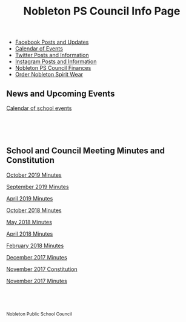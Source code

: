 <html lang="en"><head>
<meta http-equiv="content-type" content="text/html; charset=UTF-8">
  <meta charset="UTF-8">
  <meta name="viewport" content="width=device-width,initial-scale=1.0">
  <title>Nobleton PS Council Information Page</title>
  <meta name="description" content="Information for Nobleton PS">
  <link rel="stylesheet" href="Nobleton%20PS%20Council%20Information%20Page_files/font-awesome.css">
  <link rel="stylesheet" href="Nobleton%20PS%20Council%20Information%20Page_files/common.css">
  <link rel="stylesheet" href="Nobleton%20PS%20Council%20Information%20Page_files/component.css">
</head>
<body>
  
<header class="demo-header">
   <div class="container">
    <h1 class="demo-header__title">Nobleton PS Council Info Page</h1>
  </div>
</header>

<main class="demo-content">
  <div class="container">
    <nav class="demo-sub-nav">
      <ul class="demo-sub-nav__items">
        <li class="demo-sub-nav__item"><a href="https://www.facebook.com/nobletonpsschoolcouncil" target="_new" class="demo-sub-nav__link">Facebook Posts and  Updates</a></li>
        <li class="demo-sub-nav__item"><a href="http://www.yrdsb.ca/schools/nobleton.ps/NewsEvents/Pages/School-Calendar.aspx" target="_new" class="demo-sub-nav__link">Calendar of Events</a></li>
        <li class="demo-sub-nav__item"><a href="https://twitter.com/nbltnpscouncil" target="_new" class="demo-sub-nav__link">Twitter Posts and Information</a>
        </li><li class="demo-sub-nav__item"><a href="https://www.instagram.com/nobletonpscouncil/" target="_new" class="demo-sub-nav__link">Instagram Posts and Information</a></li>
         <li class="demo-sub-nav__item"><a href="https://docs.google.com/spreadsheets/d/1AnD7vF6arMfX7dOspB7r3l4DAxNlft8vS3d-osGb1kw/edit?usp=sharing" target="_new" class="demo-sub-nav__link">Nobleton PS Council Finances</a></li>
                <li class="demo-sub-nav__item"><a href="http://urstore.ca/schools/ca/ontario/nobleton/nobleton-public-school" target="_new" class="demo-sub-nav__link">Order Nobleton Spirit Wear</a></li>
      </ul>
    </nav>
  </div>

  <section class="component__section">
        <h2 class="user__username">News and Upcoming Events</h2>
        <p class="user__excerpt"><a href="http://www.yrdsb.ca/schools/nobleton.ps/NewsEvents/Pages/School-Calendar.aspx">Calendar of school events</a></p>
        <p class="user__excerpt">&nbsp;</p>
<p class="user__excerpt">&nbsp;</p>
</div>
    </div>
    <div class="user">
         <h2 class="user__username">School and Council Meeting Minutes and Constitution</h2>
         <p class="user__excerpt"><a href="https://docs.google.com/document/d/1-yHmV3JOGkHT_bFXAUEF9qQ5H6KZFcVaZNNyrSMTRBY/edit?usp=sharing">October 2019 Minutes</a></p>
         <p class="user__excerpt"><a href="https://docs.google.com/document/d/15WDI-pgd_o7NQcoTUJmIpDnI3HrGpVpDnWo5k7TQw_Q/edit?usp=sharing">September 2019 Minutes</a></p>
         <p class="user__excerpt"><a href="https://docs.google.com/document/d/101gkt5q-gG8rAG5o2tvDJGgiTLHKB7eScjcXjYOeYlo/edit?usp=sharing">April 2019 Minutes</a></p>
         <p class="user__excerpt"><a href="https://docs.google.com/document/d/101gkt5q-gG8rAG5o2tvDJGgiTLHKB7eScjcXjYOeYlo/edit?usp=sharing">October 2018 Minutes</a></p>
<p class="user__excerpt"><a href="https://docs.google.com/document/d/101gkt5q-gG8rAG5o2tvDJGgiTLHKB7eScjcXjYOeYlo/edit?usp=sharing">May 2018 Minutes</a></p>
        <p class="user__excerpt"><a href="https://docs.google.com/document/d/101gkt5q-gG8rAG5o2tvDJGgiTLHKB7eScjcXjYOeYlo/edit?usp=sharing">April 2018 Minutes</a></p>
         <p class="user__excerpt"><a href="https://docs.google.com/document/d/1RXpUBC8-5MFu2FH0grmJkeDNNiiLuBx1PsdB2W-4guc/edit?usp=sharing">February 2018 Minutes</a></p>
        <p class="user__excerpt"><a href="https://docs.google.com/document/d/19Uw5pnukqnwKZeyyr-W56dRZ1aE-FN-tLZdXYiyauak/edit?usp=sharing">December 2017  Minutes</a></p>
         <p class="user__excerpt"><a href="https://docs.google.com/document/d/1XHXzv0MsyrvAXhtuVVEjzRfHSiCb4TZw5npNxfLTeyg/edit?usp=sharing">November 2017 Constitution</a></p>
        <p class="user__excerpt"><a href="https://docs.google.com/document/d/1IUa57XSoz9SPtFZuZ1ZMSGW4iRyCCqtxwF7XUYS5gBg/edit?usp=sharing">November 2017 Minutes</a>      </p>
      </div>
    </div>
  </section>

  <section class="component__section">
    <h2 class="component__sub-title">&nbsp;</h2>
    
    
  </section>

</main>

<footer class="demo-footer">
  <div class="container">
    <small>Nobleton Public School Council</small>
  </div>
</footer>

</body></html>

